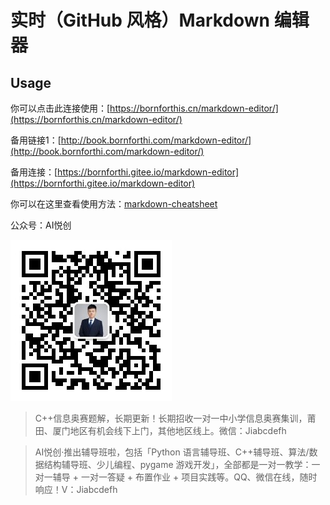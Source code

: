 # 实时（GitHub 风格）Markdown 编辑器

## Usage

你可以点击此连接使用：[https://bornforthis.cn/markdown-editor/](https://bornforthis.cn/markdown-editor/)

备用链接1：[http://book.bornforthi.com/markdown-editor/](http://book.bornforthi.com/markdown-editor/)

备用连接：[https://bornforthi.gitee.io/markdown-editor](https://bornforthi.gitee.io/markdown-editor)

你可以在这里查看使用方法：[markdown-cheatsheet](./data/markdown-cheatsheet.pdf)

公众号：AI悦创

![qrcode_for_gh_29ba84ec476b_258](README.assets/qrcode_for_gh_29ba84ec476b_258.jpg)



> C++信息奥赛题解，长期更新！长期招收一对一中小学信息奥赛集训，莆田、厦门地区有机会线下上门，其他地区线上。微信：Jiabcdefh

> AI悦创·推出辅导班啦，包括「Python 语言辅导班、C++辅导班、算法/数据结构辅导班、少儿编程、pygame 游戏开发」，全部都是一对一教学：一对一辅导 + 一对一答疑 + 布置作业 + 项目实践等。QQ、微信在线，随时响应！V：Jiabcdefh
